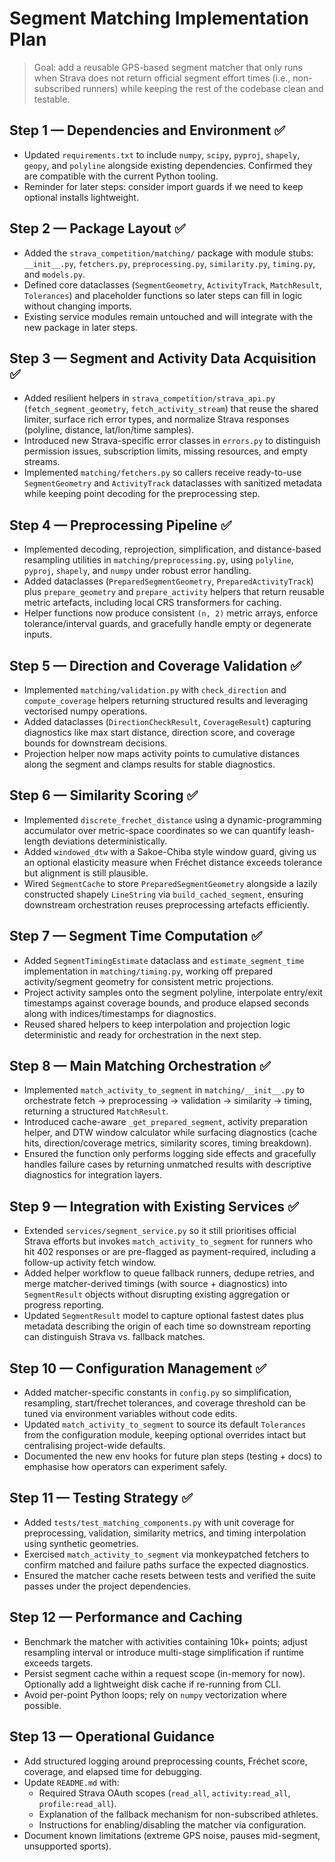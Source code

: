 # Segment Matching Implementation Plan

> Goal: add a reusable GPS-based segment matcher that only runs when Strava does not return official segment effort times (i.e., non-subscribed runners) while keeping the rest of the codebase clean and testable.

## Step 1 — Dependencies and Environment ✅

- Updated `requirements.txt` to include `numpy`, `scipy`, `pyproj`, `shapely`, `geopy`, and `polyline` alongside existing dependencies. Confirmed they are compatible with the current Python tooling.
- Reminder for later steps: consider import guards if we need to keep optional installs lightweight.

## Step 2 — Package Layout ✅

- Added the `strava_competition/matching/` package with module stubs: `__init__.py`, `fetchers.py`, `preprocessing.py`, `similarity.py`, `timing.py`, and `models.py`.
- Defined core dataclasses (`SegmentGeometry`, `ActivityTrack`, `MatchResult`, `Tolerances`) and placeholder functions so later steps can fill in logic without changing imports.
- Existing service modules remain untouched and will integrate with the new package in later steps.

## Step 3 — Segment and Activity Data Acquisition ✅

- Added resilient helpers in `strava_competition/strava_api.py` (`fetch_segment_geometry`, `fetch_activity_stream`) that reuse the shared limiter, surface rich error types, and normalize Strava responses (polyline, distance, lat/lon/time samples).
- Introduced new Strava-specific error classes in `errors.py` to distinguish permission issues, subscription limits, missing resources, and empty streams.
- Implemented `matching/fetchers.py` so callers receive ready-to-use `SegmentGeometry` and `ActivityTrack` dataclasses with sanitized metadata while keeping point decoding for the preprocessing step.

## Step 4 — Preprocessing Pipeline ✅

- Implemented decoding, reprojection, simplification, and distance-based resampling utilities in `matching/preprocessing.py`, using `polyline`, `pyproj`, `shapely`, and `numpy` under robust error handling.
- Added dataclasses (`PreparedSegmentGeometry`, `PreparedActivityTrack`) plus `prepare_geometry` and `prepare_activity` helpers that return reusable metric artefacts, including local CRS transformers for caching.
- Helper functions now produce consistent `(n, 2)` metric arrays, enforce tolerance/interval guards, and gracefully handle empty or degenerate inputs.

## Step 5 — Direction and Coverage Validation ✅

- Implemented `matching/validation.py` with `check_direction` and `compute_coverage` helpers returning structured results and leveraging vectorised numpy operations.
- Added dataclasses (`DirectionCheckResult`, `CoverageResult`) capturing diagnostics like max start distance, direction score, and coverage bounds for downstream decisions.
- Projection helper now maps activity points to cumulative distances along the segment and clamps results for stable diagnostics.

## Step 6 — Similarity Scoring ✅

- Implemented `discrete_frechet_distance` using a dynamic-programming accumulator over metric-space coordinates so we can quantify leash-length deviations deterministically.
- Added `windowed_dtw` with a Sakoe-Chiba style window guard, giving us an optional elasticity measure when Fréchet distance exceeds tolerance but alignment is still plausible.
- Wired `SegmentCache` to store `PreparedSegmentGeometry` alongside a lazily constructed shapely `LineString` via `build_cached_segment`, ensuring downstream orchestration reuses preprocessing artefacts efficiently.

## Step 7 — Segment Time Computation ✅

- Added `SegmentTimingEstimate` dataclass and `estimate_segment_time` implementation in `matching/timing.py`, working off prepared activity/segment geometry for consistent metric projections.
- Project activity samples onto the segment polyline, interpolate entry/exit timestamps against coverage bounds, and produce elapsed seconds along with indices/timestamps for diagnostics.
- Reused shared helpers to keep interpolation and projection logic deterministic and ready for orchestration in the next step.

## Step 8 — Main Matching Orchestration ✅

- Implemented `match_activity_to_segment` in `matching/__init__.py` to orchestrate fetch → preprocessing → validation → similarity → timing, returning a structured `MatchResult`.
- Introduced cache-aware `_get_prepared_segment`, activity preparation helper, and DTW window calculator while surfacing diagnostics (cache hits, direction/coverage metrics, similarity scores, timing breakdown).
- Ensured the function only performs logging side effects and gracefully handles failure cases by returning unmatched results with descriptive diagnostics for integration layers.

## Step 9 — Integration with Existing Services ✅

- Extended `services/segment_service.py` so it still prioritises official Strava efforts but invokes `match_activity_to_segment` for runners who hit 402 responses or are pre-flagged as payment-required, including a follow-up activity fetch window.
- Added helper workflow to queue fallback runners, dedupe retries, and merge matcher-derived timings (with source + diagnostics) into `SegmentResult` objects without disrupting existing aggregation or progress reporting.
- Updated `SegmentResult` model to capture optional fastest dates plus metadata describing the origin of each time so downstream reporting can distinguish Strava vs. fallback matches.

## Step 10 — Configuration Management ✅

- Added matcher-specific constants in `config.py` so simplification, resampling, start/frechet tolerances, and coverage threshold can be tuned via environment variables without code edits.
- Updated `match_activity_to_segment` to source its default `Tolerances` from the configuration module, keeping optional overrides intact but centralising project-wide defaults.
- Documented the new env hooks for future plan steps (testing + docs) to emphasise how operators can experiment safely.

## Step 11 — Testing Strategy ✅

- Added `tests/test_matching_components.py` with unit coverage for preprocessing, validation, similarity metrics, and timing interpolation using synthetic geometries.
- Exercised `match_activity_to_segment` via monkeypatched fetchers to confirm matched and failure paths surface the expected diagnostics.
- Ensured the matcher cache resets between tests and verified the suite passes under the project dependencies.

## Step 12 — Performance and Caching

- Benchmark the matcher with activities containing 10k+ points; adjust resampling interval or introduce multi-stage simplification if runtime exceeds targets.
- Persist segment cache within a request scope (in-memory for now). Optionally add a lightweight disk cache if re-running from CLI.
- Avoid per-point Python loops; rely on `numpy` vectorization where possible.

## Step 13 — Operational Guidance

- Add structured logging around preprocessing counts, Fréchet score, coverage, and elapsed time for debugging.
- Update `README.md` with:
  - Required Strava OAuth scopes (`read_all`, `activity:read_all`, `profile:read_all`).
  - Explanation of the fallback mechanism for non-subscribed athletes.
  - Instructions for enabling/disabling the matcher via configuration.
- Document known limitations (extreme GPS noise, pauses mid-segment, unsupported sports).
